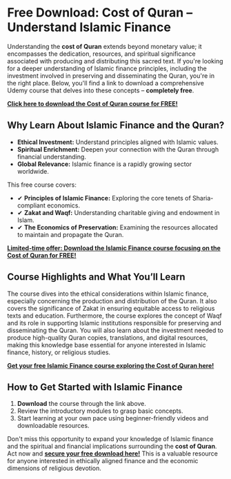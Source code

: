 # Free Download: Cost of Quran – Understand Islamic Finance

Understanding the **cost of Quran** extends beyond monetary value; it encompasses the dedication, resources, and spiritual significance associated with producing and distributing this sacred text. If you're looking for a deeper understanding of Islamic finance principles, including the investment involved in preserving and disseminating the Quran, you're in the right place. Below, you'll find a link to download a comprehensive Udemy course that delves into these concepts – **completely free**.

[**Click here to download the Cost of Quran course for FREE!**](https://udemywork.com/cost-of-quran)

## Why Learn About Islamic Finance and the Quran?

*   **Ethical Investment:** Understand principles aligned with Islamic values.
*   **Spiritual Enrichment:** Deepen your connection with the Quran through financial understanding.
*   **Global Relevance:** Islamic finance is a rapidly growing sector worldwide.

This free course covers:

*   ✔ **Principles of Islamic Finance:** Exploring the core tenets of Sharia-compliant economics.
*   ✔ **Zakat and Waqf:** Understanding charitable giving and endowment in Islam.
*   ✔ **The Economics of Preservation:** Examining the resources allocated to maintain and propagate the Quran.

[**Limited-time offer: Download the Islamic Finance course focusing on the Cost of Quran for FREE!**](https://udemywork.com/cost-of-quran)

## Course Highlights and What You’ll Learn

The course dives into the ethical considerations within Islamic finance, especially concerning the production and distribution of the Quran. It also covers the significance of Zakat in ensuring equitable access to religious texts and education. Furthermore, the course explores the concept of Waqf and its role in supporting Islamic institutions responsible for preserving and disseminating the Quran. You will also learn about the investment needed to produce high-quality Quran copies, translations, and digital resources, making this knowledge base essential for anyone interested in Islamic finance, history, or religious studies.

[**Get your free Islamic Finance course exploring the Cost of Quran here!**](https://udemywork.com/cost-of-quran)

## How to Get Started with Islamic Finance

1.  **Download** the course through the link above.
2.  Review the introductory modules to grasp basic concepts.
3.  Start learning at your own pace using beginner-friendly videos and downloadable resources.

Don't miss this opportunity to expand your knowledge of Islamic finance and the spiritual and financial implications surrounding the **cost of Quran**. Act now and **[secure your free download here!](https://udemywork.com/cost-of-quran)** This is a valuable resource for anyone interested in ethically aligned finance and the economic dimensions of religious devotion.

